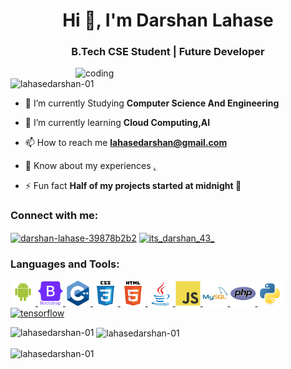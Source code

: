 <h1 align="center">Hi 👋, I'm Darshan Lahase</h1>
<h3 align="center">B.Tech CSE Student | Future Developer</h3>
<img align="right" alt="coding" width="400" src="C:\Darshan\Animated Coding GIF.png">


<p align="left"> <img src="https://komarev.com/ghpvc/?username=lahasedarshan-01&label=Profile%20views&color=0e75b6&style=flat" alt="lahasedarshan-01" /> </p>

- 🔭 I’m currently Studying **Computer Science And Engineering**

- 🌱 I’m currently learning **Cloud Computing,AI**

- 📫 How to reach me **lahasedarshan@gmail.com**

- 📄 Know about my experiences [.](.)

- ⚡ Fun fact **Half of my projects started at midnight 🌙**

<h3 align="left">Connect with me:</h3>
<p align="left">
<a href="https://linkedin.com/in/darshan-lahase-39878b2b2" target="blank"><img align="center" src="https://raw.githubusercontent.com/rahuldkjain/github-profile-readme-generator/master/src/images/icons/Social/linked-in-alt.svg" alt="darshan-lahase-39878b2b2" height="30" width="40" /></a>
<a href="https://instagram.com/its_darshan_43_" target="blank"><img align="center" src="https://raw.githubusercontent.com/rahuldkjain/github-profile-readme-generator/master/src/images/icons/Social/instagram.svg" alt="its_darshan_43_" height="30" width="40" /></a>
</p>

<h3 align="left">Languages and Tools:</h3>
<p align="left"> <a href="https://developer.android.com" target="_blank" rel="noreferrer"> <img src="https://raw.githubusercontent.com/devicons/devicon/master/icons/android/android-original-wordmark.svg" alt="android" width="40" height="40"/> </a> <a href="https://getbootstrap.com" target="_blank" rel="noreferrer"> <img src="https://raw.githubusercontent.com/devicons/devicon/master/icons/bootstrap/bootstrap-plain-wordmark.svg" alt="bootstrap" width="40" height="40"/> </a> <a href="https://www.w3schools.com/cpp/" target="_blank" rel="noreferrer"> <img src="https://raw.githubusercontent.com/devicons/devicon/master/icons/cplusplus/cplusplus-original.svg" alt="cplusplus" width="40" height="40"/> </a> <a href="https://www.w3schools.com/css/" target="_blank" rel="noreferrer"> <img src="https://raw.githubusercontent.com/devicons/devicon/master/icons/css3/css3-original-wordmark.svg" alt="css3" width="40" height="40"/> </a> <a href="https://www.w3.org/html/" target="_blank" rel="noreferrer"> <img src="https://raw.githubusercontent.com/devicons/devicon/master/icons/html5/html5-original-wordmark.svg" alt="html5" width="40" height="40"/> </a> <a href="https://www.java.com" target="_blank" rel="noreferrer"> <img src="https://raw.githubusercontent.com/devicons/devicon/master/icons/java/java-original.svg" alt="java" width="40" height="40"/> </a> <a href="https://developer.mozilla.org/en-US/docs/Web/JavaScript" target="_blank" rel="noreferrer"> <img src="https://raw.githubusercontent.com/devicons/devicon/master/icons/javascript/javascript-original.svg" alt="javascript" width="40" height="40"/> </a> <a href="https://www.mysql.com/" target="_blank" rel="noreferrer"> <img src="https://raw.githubusercontent.com/devicons/devicon/master/icons/mysql/mysql-original-wordmark.svg" alt="mysql" width="40" height="40"/> </a> <a href="https://www.php.net" target="_blank" rel="noreferrer"> <img src="https://raw.githubusercontent.com/devicons/devicon/master/icons/php/php-original.svg" alt="php" width="40" height="40"/> </a> <a href="https://www.python.org" target="_blank" rel="noreferrer"> <img src="https://raw.githubusercontent.com/devicons/devicon/master/icons/python/python-original.svg" alt="python" width="40" height="40"/> </a> <a href="https://www.tensorflow.org" target="_blank" rel="noreferrer"> <img src="https://www.vectorlogo.zone/logos/tensorflow/tensorflow-icon.svg" alt="tensorflow" width="40" height="40"/> </a> </p>

<p><img align="left" src="https://github-readme-stats.vercel.app/api/top-langs?username=lahasedarshan-01&show_icons=true&locale=en&layout=compact" alt="lahasedarshan-01" /></p>

<p>&nbsp;<img align="center" src="https://github-readme-stats.vercel.app/api?username=lahasedarshan-01&show_icons=true&locale=en" alt="lahasedarshan-01" /></p>

<p><img align="center" src="https://github-readme-streak-stats.herokuapp.com/?user=lahasedarshan-01&" alt="lahasedarshan-01" /></p>

